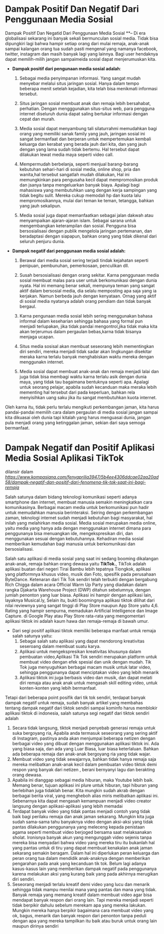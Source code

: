 # **Dampak Positif Dan Negatif Dari Penggunaan Media Sosial**

Dampak Positif Dan Negatid Dari Penggunaan Media Sosial **– Di era globalisasi sekarang ini banyak sekali bermunculan sosial media. Tidak bisa dipungkiri lagi bahwa hampir setiap orang dari mulai remaja, anak-anak sampai kalangan orang tua sudah pasti mengenal yang namanya facebook, twitter, instagram dan masih banyak lagi yang lainnya. Bagi user hendaknya dapat memilih-milih jangan sampaimeida sosial dapat menjerumuskan kita.

- **Dampak positif dari pengunaan media sosial adalah**:

     1. Sebagai media penyimpanan informasi. Yang sangat mudah menyebar melalui situs jaringan sosial. Hanya dalam tempo beberapa menit setelah kejadian, kita telah bisa menikmati informasi tersebut.

     2. Situs jaringan sosial membuat anak dan remaja lebih bersahabat, perhatian. Dengan mengggunakan situs-situs web, para pengguna internet diseluruh dunia dapat saling bertukar informasi dengan cepat dan murah.

     3. Media sosial dapat menyambung tali silaturrahmi memudahkan bagi orang yang memiliki sanak family yang jauh, jaringan sosial ini sangat bermanfaat dan berperan untuk mempertemukan kembali keluarga dan kerabat yang berada jauh dari kita, dan yang jauh dengan yang lama sudah tidak bertemu. Hal tersebut dapat dilakukan lewat media maya seperti video call.

     4. Mempermudah berbelanja, seperti menjual barang-barang kebutuhan sehari-hari di sosial media, online shop, pria dan wanita,hal tersebut sangatlah mudah dilakukan, Hal ini memungkinkan para pengusaha kecil dapat mempromosikan produk dan jsanya tanpa mengeluarkan banyak biaya. Apalagi bagi mahasiswa yang membutuhkan uang dengan kerja sampingan yang tidak begitu sulit. Mereka cukup memodali hp dan kuota lalu mempromosikannya, mulai dari teman ke teman, tetangga, bahkan yang jauh sekalipun.

     5. Media sosial juga dapat memanfaatkan sebagai jalan dakwah atau menyampaikan ajaran-ajaran islam. Sebagai sarana untuk mengembangkan keterampilan dan sosial. Pengguna bisa bersosialisasi dengan publik mengelola jaringan pertemanan, dan beradaptasi dengan siapapun, bahkan orang yang tidak dikenal dari seluruh penjuru dunia.


- **Dampak negatif dari penggunaan media sosial adalah:**

     1. Berawal dari media sosial sering terjadi tindak kejahatan seperti penipuan, pembunuhan, pemerkosaan, penculikan dll.

     2. Susah bersosialisasi dengan orang sekitar. Karna penggunaan media sosial membuat malas para user untuk berkomunikasi dengan dunia nyata. Hal ini memang benar sekali, mempunya teman yang sangat aktif dalam bersosial media, dia selalu memposting apa saja yang ia kerjakan. Namun berbeda jauh dengan kenyataan. Ornag yang aktif di sosial media nyatanya adalah orang pendiam dan tidak banyak bergaul.

     3. Karna pengunaan media sosial lebih sering menggunakan bahasa informal dalam keseharian sehingga bahasa yang formal pun menjadi terlupakan, jika tidak pandai mengontrol,jika tidak maka kita akan terjerumus dalam pergaulan bebas,karna tidak bisanya menjaga ucapan.

     4. Situs media sosisal akan membuat seseorang lebih mementingkan diri sendiri, mereka menjadi tidak sadar akan lingkungan disekitar meraka karna terlalu banyak menghabiskan waktu mereka dengan menggunakn internet.

     5. Media sosial dapat membuat anak-anak dan remaja menjadi lalai dan juga tidak bisa membagi waktu karna terlalu asik dengan dunia maya, yang tidak tau bagaimana bentuknya seperti apa. Apalagi untuk seorang pelajar, apabila sudah kecanduan maka meraka lebih mementing hal tersebut dari pada keperluan, bahkan rela menyisihkan uang saku jika itu sangat membutuhkan kuota internet.

Oleh karna itu, tidak perlu terlalu mengikuti perkembangan jaman, kita harus pandai-pandai memilih cara dalam pergaulan di media sosial jangan sampai kita dikuasai oleh dunia tapi kitalah yang harus menguasai dunia, jangan pula menjadi orang yang ketinggalan jaman, sekian dari saya semoga bermanfaat.


# **Dampak Negatif dan Positif Aplikasi Media Sosial Aplikasi TikTok**
dilansir dalam *https://www.kompasiana.com/fenyaprilia3947/5b4ee4306ddcae02aa20ad58/dampak-negatif-dan-positif-dari-fenomena-tik-tok-saat-ini-bagi-remaja* 

Salah satunya dalam bidang teknologi komunikasi seperti adanya smartphone dan internet, membuat manusia semakin meningkatkan cara komunikasinya. Berbagai macam media untuk berkomunikasi pun hadir untuk memudahkan manusia berinteraksi. Seiring dengan perkembangan zaman, teknologi internet sudah menjadi kebutuhan bagi masyarakat, hal inilah yang melahirkan media sosial. Media sosial merupakan media online, yaitu media yang hanya ada dengan menggunakan internet dimana para penggunanya bisa menuangkan ide, mengekspresikan diri, dan menggunakan sesuai dengan kebutuhannya. Kehadiran media sosial memberikan kemudahan bagi manusia untuk berkomunikasi dan bersosialisasi.

Salah satu aplikasi di media sosial yang saat ini sedang booming dikalangan anak-anak, remaja bahkan orang dewasa yaitu **TikTok.**, TikTok adalah aplikasi buatan dari negeri Tirai Bambu lebih tepatnya Tiongkok, aplikasi yang platformnya khusus video, musik dan Foto, spesifik pada perusahaan ByteDance. Ketenaran dari Tik Tok sendiri telah terbukti dengan bergabung Rich Chigga dalam acara Official Warm Up Party yang diadakan dalam rangka Djakarta Warehouse Project (DWP) ditahun sebelumnya, dengan jumlah penonton yang luar biasa. Aplikasi ini hampir dengan aplikasi lain, layaknya Musical.ly, Selain itu, bukti boomingnya aplikasi tiktok dilihat dari nilai reviewnya yang sangat tinggi di Play Store maupun App Store yaitu 4,6. Rating yang hampir sempurna, memadukan Artificial Intelligence dan Image Capture. di Google Play atau Play Store rata-rata yang mengomentari aplikasi tiktok ini adalah kaum hawa dan remaja-remaja di bawah umur.

- Dari segi positif aplikasi tiktok memiliki beberapa manfaat untuk remaja salah satunya yaitu:
     1. Sebagai salah satu aplikasi yang dapat mendorong kreativitas seseroang dalam membuat suatu karya. 
     2. Aplikasi untuk mengekspresikan kreativitas khusunya dalam pembuatan video,Aplikasi Tik Tok sendiri merupakan platform untuk membuat video dengan efek spesial dan unik dengan mudah. Tik Tok juga menyuguhkan berbagai macam musik untuk latar video, sehingga penggunanya dapat menciptakan video yang lebih menarik
     3. Aplikasi tiktok ini juga berbasis video dan musik, dan dapat melati diri remaja atau anak anak untuk mengasah skill editing video, untuk konten-konten yang lebih bermanfaat. 

Tetapi dari beberapa point posifik dari tik tok sendiri, terdapat banyak dampak negatif untuk remaja, sudah banyak artikel yang membahas tentang dampak negatif dari tiktok sendiri sampai kominfo harus memblokir aplikasi tiktok di indonesia, salah satunya segi negatif dari tiktok sendiri adalah

1. Secara tidak langsung, tiktok menjadi penyebab generasi remaja untuk suka bergoyang ria, Apabila anda termasuk seseorang yang sering aktif di Instagram, pastinya anda akan menjumpai beberapa netizen dengan berbagai video yang dibuat dengan menggunakan aplikasi tiktok ini. Ada yang biasa saja, dan ada yang Luar Biasa, luar biasa keterlaluan. Bahkan ada beberapa remaja dan anak-anak bergoyang ria yang tidak wajar. 
2. Membuat video yang tidak sewajarnya, bahkan tidak hanya remaja saja mereka melibatkan anak-anak kecil dalam pembuatan video tiktok demi respon yang banyak dari netizen , berani bernyanyi lagu dan berakting orang dewasa. 
3. Apabila ini dianggap sebagai media hiburan, maka Youtube lebih baik. Memang benar, tujuan aplikasi ini plure untuk hiburan, tapi hiburan yang berlebihan juga tidaklah benar. Kita mungkin sudah akrab dengan berbagai berita viral, yang mengheboh alias miris melibatkan aplikasi ini. Sebenarnya kita dapat mengasah kemampuan menjadi video creator langsung dengan aplikasi-aplikasi yang lebih memadai
4. Terdapat banyak video yang tidak pantas menjadi contoh yang tidak baik bagi perilaku remaja dan anak jaman sekarang. Mungkin kita juga sudah sama-sama tahu banyaknya video dengan aksi-aksi yang tidak pantas dilakukan penggunanya yang meleceng kepada penistaan agama seperti membuat video berjoged bersama saat melaksanakan sholat. Ironisnya banyak akun yang mengunggah video sejenis tanpa mereka bisa menyadari bahwa video yang mereka tiru itu bukanlah hal yang pantas untuk di tiru yang dapat membuat kenakalan anak jaman sekarang semakin beragam. Dalam hal ini diperlukan peran keluarga dan peran orang tua dalam mendidik anak-anaknya dengan memberikan pengarahan pada anak yang kecanduan tik tok. Belum lagi adanya kasus-kasus lain yang memberikan dampak negatif pada penggunanya karena melakukan aksi yang kurang baik yang pada akhirnya merugikan diri sendiri.
5. Seseorang menjadi terlalu kreatif demi video yang lucu dan menarik sehingga tidak mampu menilai mana yang pantas dan mana yang tidak. Banyak remaja yang memang kreatif dalam membuat video agar bisa mendapat banyak respon dari orang lain. Tapi mereka menjadi seperti tidak berpikir dahulu sebelum merekam apa yang mereka lakukan. Mungkin mereka hanya berpikir bagaimana cara membuat video yang ok, bagus, menarik dan banyak respon dari penonton tanpa peduli dengan apa yang mereka tampilkan itu baik atau buruk untuk orang lain maupun dirinya sendiri
